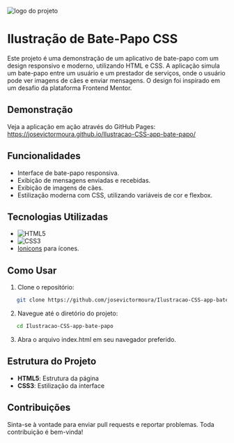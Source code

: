 ![logo do projeto](https://imgur.com/qR6LawP.png)

# Ilustração de Bate-Papo CSS

Este projeto é uma demonstração de um aplicativo de bate-papo com um design responsivo e moderno, utilizando HTML e CSS. A aplicação simula um bate-papo entre um usuário e um prestador de serviços, onde o usuário pode ver imagens de cães e enviar mensagens. O design foi inspirado em um desafio da plataforma Frontend Mentor.

## Demonstração

Veja a aplicação em ação através do GitHub Pages: https://josevictormoura.github.io/Ilustracao-CSS-app-bate-papo/

## Funcionalidades

- Interface de bate-papo responsiva.
- Exibição de mensagens enviadas e recebidas.
- Exibição de imagens de cães.
- Estilização moderna com CSS, utilizando variáveis de cor e flexbox.

## Tecnologias Utilizadas

- ![HTML5](https://img.shields.io/badge/html5-%23E34F26.svg?style=for-the-badge&logo=html5&logoColor=white)
- ![CSS3](https://img.shields.io/badge/css3-%231572B6.svg?style=for-the-badge&logo=css3&logoColor=white)
- [Ionicons](https://ionicons.com/) para ícones.

## Como Usar

1. Clone o repositório:

```bash
   git clone https://github.com/josevictormoura/Ilustracao-CSS-app-bate-papo
```
2. Navegue até o diretório do projeto:
```bash
   cd Ilustracao-CSS-app-bate-papo
```
3. Abra o arquivo index.html em seu navegador preferido.

## Estrutura do Projeto

- **HTML5**: Estrutura da página
- **CSS3**: Estilização da interface

## Contribuições
Sinta-se à vontade para enviar pull requests e reportar problemas. Toda contribuição é bem-vinda!
